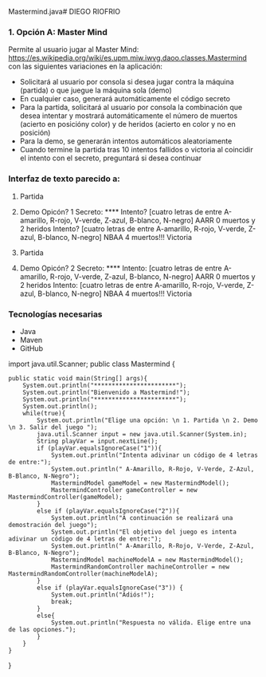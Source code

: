 Mastermind.java# DIEGO RIOFRIO

### 1. Opción A: Master Mind

Permite al usuario jugar al Master Mind: https://es.wikipedia.org/wiki/es.upm.miw.iwvg.daoo.classes.Mastermind con las siguientes variaciones en la aplicación:


* Solicitará al usuario por consola si desea jugar contra la máquina (partida) o que juegue la máquina sola (demo)
* En cualquier caso, generará automáticamente el código secreto
* Para la partida, solicitará al usuario por consola la combinación que desea intentar y mostrará automáticamente el número de muertos (acierto en posicióny color) y de heridos (acierto en color y no en posición)
* Para la demo, se generarán intentos automáticos aleatoriamente
* Cuando termine la partida tras 10 intentos fallidos o victoria al coincidir el intento con el secreto, preguntará si desea continuar

### Interfaz de texto parecido a:
1. Partida
2. Demo
Opicón? 1<enter>
Secreto: ****
Intento? [cuatro letras de entre A-amarillo, R-rojo, V-verde, Z-azul, B-blanco, N-negro] AARR<enter>
0 muertos y 2 heridos
Intento? [cuatro letras de entre A-amarillo, R-rojo, V-verde, Z-azul, B-blanco, N-negro] NBAA<enter>
4 muertos!!! Victoria

1. Partida
2. Demo
Opicón? 2<enter>
Secreto: ****
Intento: [cuatro letras de entre A-amarillo, R-rojo, V-verde, Z-azul,
B-blanco, N-negro] AARR
0 muertos y 2 heridos
Intento: [cuatro letras de entre A-amarillo, R-rojo, V-verde, Z-azul,
B-blanco, N-negro] NBAA
4 muertos!!! Victoria


### Tecnologías necesarias
* Java
* Maven
* GitHub


import java.util.Scanner;
public class Mastermind {

    public static void main(String[] args){
        System.out.println("***********************");
        System.out.println("Bienvenido a Mastermind!");
        System.out.println("***********************");
        System.out.println();
        while(true){
            System.out.println("Elige una opción: \n 1. Partida \n 2. Demo \n 3. Salir del juego ");
            java.util.Scanner input = new java.util.Scanner(System.in);
            String playVar = input.nextLine();
            if (playVar.equalsIgnoreCase("1")){
                System.out.println("Intenta adivinar un código de 4 letras de entre:");
                System.out.println(" A-Amarillo, R-Rojo, V-Verde, Z-Azul, B-Blanco, N-Negro");
                MastermindModel gameModel = new MastermindModel();
                MastermindController gameController = new MastermindController(gameModel);
            }
            else if (playVar.equalsIgnoreCase("2")){
                System.out.println("A continuación se realizará una demostración del juego");
                System.out.println("El objetivo del juego es intenta adivinar un código de 4 letras de entre:");
                System.out.println(" A-Amarillo, R-Rojo, V-Verde, Z-Azul, B-Blanco, N-Negro");
                MastermindModel machineModelA = new MastermindModel();
                MastermindRandomController machineController = new MastermindRandomController(machineModelA);
            }
            else if (playVar.equalsIgnoreCase("3")) {
                System.out.println("Adiós!");
                break;
            }
            else{
                System.out.println("Respuesta no válida. Elige entre una de las opciones.");
            }
        }
    }
}
